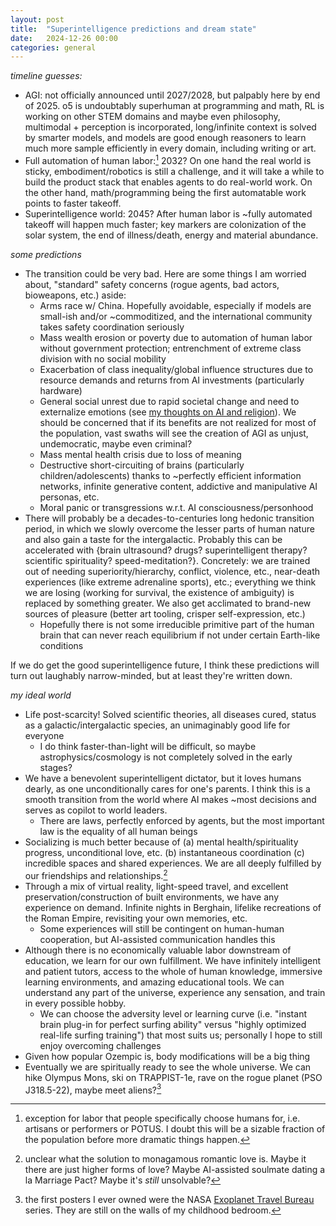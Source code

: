 ```yaml
---
layout: post
title:  "Superintelligence predictions and dream state"
date:   2024-12-26 00:00
categories: general
---
```

*timeline guesses:*
- AGI: not officially announced until 2027/2028, but palpably here by end of 2025. o5 is undoubtably superhuman at programming and math, RL is working on other STEM domains and maybe even philosophy, multimodal + perception is incorporated, long/infinite context is solved by smarter models, and models are good enough reasoners to learn much more sample efficiently in every domain, including writing or art. 
- Full automation of human labor:[^1] 2032? On one hand the real world is sticky, embodiment/robotics is still a challenge, and it will take a while to build the product stack that enables agents to do real-world work. On the other hand, math/programming being the first automatable work points to faster takeoff. 
- Superintelligence world: 2045? After human labor is ~fully automated takeoff will happen much faster; key markers are colonization of the solar system, the end of illness/death, energy and material abundance. 

*some predictions*
- The transition could be very bad. Here are some things I am worried about, "standard" safety concerns (rogue agents, bad actors, bioweapons, etc.) aside:
    - Arms race w/ China. Hopefully avoidable, especially if models are small-ish and/or ~commoditized, and the international community takes safety coordination seriously
    - Mass wealth erosion or poverty due to automation of human labor without government protection; entrenchment of extreme class division with no social mobility
    - Exacerbation of class inequality/global influence structures due to resource demands and returns from AI investments (particularly hardware)
    - General social unrest due to rapid societal change and need to externalize emotions (see [my thoughts on AI and religion](https://christine8888.github.io/general/2024/12/20/ai-spirituality.html)). We should be concerned that if its benefits are not realized for most of the population, vast swaths will see the creation of AGI as unjust, undemocratic, maybe even criminal?
    - Mass mental health crisis due to loss of meaning
    - Destructive short-circuiting of brains (particularly children/adolescents) thanks to ~perfectly efficient information networks, infinite generative content, addictive and manipulative AI personas, etc.
    - Moral panic or transgressions w.r.t. AI consciousness/personhood
- There will probably be a decades-to-centuries long hedonic transition period, in which we slowly overcome the lesser parts of human nature and also gain a taste for the intergalactic. Probably this can be accelerated with {brain ultrasound? drugs? superintelligent therapy? scientific spirituality? speed-meditation?}. Concretely: we are trained out of needing superiority/hierarchy, conflict, violence, etc., near-death experiences (like extreme adrenaline sports), etc.; everything we think we are losing (working for survival, the existence of ambiguity) is replaced by something greater. We also get acclimated to brand-new sources of pleasure (better art tooling, crisper self-expression, etc.)
    - Hopefully there is not some irreducible primitive part of the human brain that can never reach equilibrium if not under certain Earth-like conditions

If we do get the good superintelligence future, I think these predictions will turn out laughably narrow-minded, but at least they're written down.

*my ideal world*
- Life post-scarcity! Solved scientific theories, all diseases cured, status as a galactic/intergalactic species, an unimaginably good life for everyone
    - I do think faster-than-light will be difficult, so maybe astrophysics/cosmology is not completely solved in the early stages?
- We have a benevolent superintelligent dictator, but it loves humans dearly, as one unconditionally cares for one's parents. I think this is a smooth transition from the world where AI makes ~most decisions and serves as copilot to world leaders.
    - There are laws, perfectly enforced by agents, but the most important law is the equality of all human beings
- Socializing is much better because of (a) mental health/spirituality progress, unconditional love, etc. (b) instantaneous coordination (c) incredible spaces and shared experiences. We are all deeply fulfilled by our friendships and relationships.[^2]
- Through a mix of virtual reality, light-speed travel, and excellent preservation/construction of built environments, we have any experience on demand. Infinite nights in Berghain, lifelike recreations of the Roman Empire, revisiting your own memories, etc.
    - Some experiences will still be contingent on human-human cooperation, but AI-assisted communication handles this
- Although there is no economically valuable labor downstream of education, we learn for our own fulfillment. We have infinitely intelligent and patient tutors, access to the whole of human knowledge, immersive learning environments, and amazing educational tools. We can understand any part of the universe, experience any sensation, and train in every possible hobby.
    - We can choose the adversity level or learning curve (i.e. "instant brain plug-in for perfect surfing ability" versus "highly optimized real-life surfing training") that most suits us; personally I hope to still enjoy overcoming challenges 
- Given how popular Ozempic is, body modifications will be a big thing
- Eventually we are spiritually ready to see the whole universe. We can hike Olympus Mons, ski on TRAPPIST-1e, rave on the rogue planet (PSO J318.5-22), maybe meet aliens?[^3]

[^1]: exception for labor that people specifically choose humans for, i.e. artisans or performers or POTUS. I doubt this will be a sizable fraction of the population before more dramatic things happen.
[^2]: unclear what the solution to monagamous romantic love is. Maybe it there are just higher forms of love? Maybe AI-assisted soulmate dating a la Marriage Pact? Maybe it's *still* unsolvable?
[^3]: the first posters I ever owned were the NASA [Exoplanet Travel Bureau](https://exoplanets.nasa.gov/alien-worlds/exoplanet-travel-bureau/?intent=021) series. They are still on the walls of my childhood bedroom.